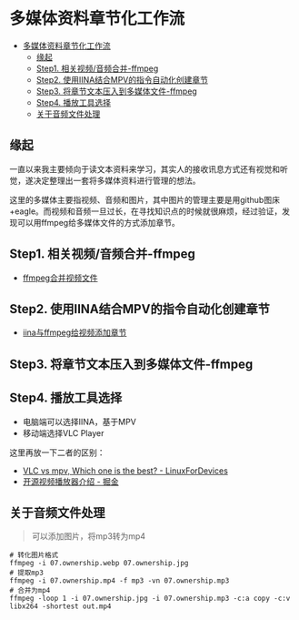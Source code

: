 # 多媒体资料章节化工作流

<!--ts-->
* [多媒体资料章节化工作流](#多媒体资料章节化工作流)
   * [缘起](#缘起)
   * [Step1. 相关视频/音频合并-ffmpeg](#step1-相关视频音频合并-ffmpeg)
   * [Step2. 使用IINA结合MPV的指令自动化创建章节](#step2-使用iina结合mpv的指令自动化创建章节)
   * [Step3. 将章节文本压入到多媒体文件-ffmpeg](#step3-将章节文本压入到多媒体文件-ffmpeg)
   * [Step4. 播放工具选择](#step4-播放工具选择)
   * [关于音频文件处理](#关于音频文件处理)

<!-- Created by https://github.com/ekalinin/github-markdown-toc -->
<!-- Added by: runner, at: Mon Sep 26 03:06:33 UTC 2022 -->

<!--te-->

## 缘起

一直以来我主要倾向于读文本资料来学习，其实人的接收讯息方式还有视觉和听觉，遂决定整理出一套将多媒体资料进行管理的想法。

这里的多媒体主要指视频、音频和图片，其中图片的管理主要是用github图床+eagle。而视频和音频一旦过长，在寻找知识点的时候就很麻烦，经过验证，发现可以用ffmpeg给多媒体文件的方式添加章节。

## Step1. 相关视频/音频合并-ffmpeg

- [ffmpeg合并视频文件](https://kuanhsiaokuo.github.io/apple_power_user/app_extensions/python_scripts/python_scripts.html#ffmpeg%E5%90%88%E5%B9%B6%E8%A7%86%E9%A2%91%E6%96%87%E4%BB%B6)

## Step2. 使用IINA结合MPV的指令自动化创建章节

- [iina与ffmpeg给视频添加章节](https://kuanhsiaokuo.github.io/apple_power_user/app_extensions/python_scripts/python_scripts.html#iina%E4%B8%8Effmpeg%E7%BB%99%E8%A7%86%E9%A2%91%E6%B7%BB%E5%8A%A0%E7%AB%A0%E8%8A%82)

## Step3. 将章节文本压入到多媒体文件-ffmpeg

## Step4. 播放工具选择

- 电脑端可以选择IINA，基于MPV
- 移动端选择VLC Player

这里再放一下二者的区别：

- [VLC vs mpv, Which one is the best? - LinuxForDevices](https://www.linuxfordevices.com/tutorials/linux/vlc-vs-mpv)
- [开源视频播放器介绍 - 掘金](https://juejin.cn/post/6844903662796406792)

## 关于音频文件处理

> 可以添加图片，将mp3转为mp4

```shell
# 转化图片格式
ffmpeg -i 07.ownership.webp 07.ownership.jpg
# 提取mp3
ffmpeg -i 07.ownership.mp4 -f mp3 -vn 07.ownership.mp3
# 合并为mp4
ffmpeg -loop 1 -i 07.ownership.jpg -i 07.ownership.mp3 -c:a copy -c:v libx264 -shortest out.mp4
```